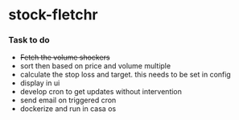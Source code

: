 # stock-fletchr

### Task to do
- ~~Fetch the volume shockers~~
- sort then based on price and volume multiple
- calculate the stop loss and target. this needs to be set in config
- display in ui
- develop cron to get updates without intervention
- send email on triggered cron
- dockerize and run in casa os